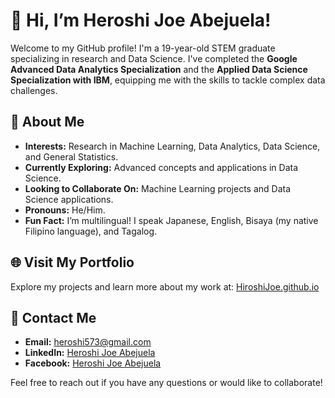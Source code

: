 # 👋 Hi, I’m Heroshi Joe Abejuela!

Welcome to my GitHub profile! I'm a 19-year-old STEM graduate specializing in research and Data Science. I've completed the **Google Advanced Data Analytics Specialization** and the **Applied Data Science Specialization with IBM**, equipping me with the skills to tackle complex data challenges.

## 👀 About Me
- **Interests:** Research in Machine Learning, Data Analytics, Data Science, and General Statistics.
- **Currently Exploring:** Advanced concepts and applications in Data Science.
- **Looking to Collaborate On:** Machine Learning projects and Data Science applications.
- **Pronouns:** He/Him.
- **Fun Fact:** I’m multilingual! I speak Japanese, English, Bisaya (my native Filipino language), and Tagalog.

## 🌐 Visit My Portfolio
Explore my projects and learn more about my work at: [HiroshiJoe.github.io](https://HiroshiJoe.github.io)

## 💼 Contact Me
- **Email:** [heroshi573@gmail.com](mailto:heroshi573@gmail.com)
- **LinkedIn:** [Heroshi Joe Abejuela](https://www.linkedin.com/in/heroshi-joe-abejuela/)
- **Facebook:** [Heroshi Joe Abejuela](https://www.facebook.com/heroshi.joe.abejuela)

Feel free to reach out if you have any questions or would like to collaborate!

<!---
HiroshiJoe/HiroshiJoe is a ✨ special ✨ repository because its `README.md` (this file) appears on your GitHub profile.
You can click the Preview link to take a look at your changes.
--->
